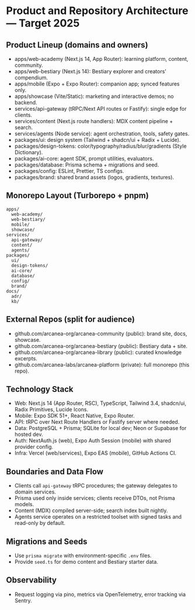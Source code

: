 # Product and Repository Architecture — Target 2025

<doc type="architecture" version="1.0">

## Product Lineup (domains and owners)
- apps/web-academy (Next.js 14, App Router): learning platform, content, community.
- apps/web-bestiary (Next.js 14): Bestiary explorer and creators’ compendium.
- apps/mobile (Expo + Expo Router): companion app; synced features only.
- apps/showcase (Vite/Static): marketing and interactive demos; no backend.
- services/api-gateway (tRPC/Next API routes or Fastify): single edge for clients.
- services/content (Next.js route handlers): MDX content pipeline + search.
- services/agents (Node service): agent orchestration, tools, safety gates.
- packages/ui: design system (Tailwind + shadcn/ui + Radix + Lucide).
- packages/design-tokens: color/typography/radius/blur/gradients (Style Dictionary).
- packages/ai-core: agent SDK, prompt utilities, evaluators.
- packages/database: Prisma schema + migrations and seed.
- packages/config: ESLint, Prettier, TS configs.
- packages/brand: shared brand assets (logos, gradients, textures).

## Monorepo Layout (Turborepo + pnpm)
```
apps/
  web-academy/
  web-bestiary/
  mobile/
  showcase/
services/
  api-gateway/
  content/
  agents/
packages/
  ui/
  design-tokens/
  ai-core/
  database/
  config/
  brand/
docs/
  adr/
  kb/
```

## External Repos (split for audience)
- github.com/arcanea-org/arcanea-community (public): brand site, docs, showcase.
- github.com/arcanea-org/arcanea-bestiary (public): Bestiary data + site.
- github.com/arcanea-org/arcanea-library (public): curated knowledge excerpts.
- github.com/arcanea-labs/arcanea-platform (private): full monorepo (this repo).

## Technology Stack
- Web: Next.js 14 (App Router, RSC), TypeScript, Tailwind 3.4, shadcn/ui, Radix Primitives, Lucide Icons.
- Mobile: Expo SDK 51+, React Native, Expo Router.
- API: tRPC over Next Route Handlers or Fastify server where needed.
- Data: PostgreSQL + Prisma; SQLite for local dev; Neon or Supabase for hosted dev.
- Auth: NextAuth.js (web), Expo Auth Session (mobile) with shared provider config.
- Infra: Vercel (web/services), Expo EAS (mobile), GitHub Actions CI.

## Boundaries and Data Flow
- Clients call `api-gateway` tRPC procedures; the gateway delegates to domain services.
- Prisma used only inside services; clients receive DTOs, not Prisma models.
- Content (MDX) compiled server-side; search index built nightly.
- Agents service operates on a restricted toolset with signed tasks and read-only by default.

## Migrations and Seeds
- Use `prisma migrate` with environment-specific `.env` files.
- Provide `seed.ts` for demo content and Bestiary starter data.

## Observability
- Request logging via pino, metrics via OpenTelemetry, error tracking via Sentry.

</doc>

